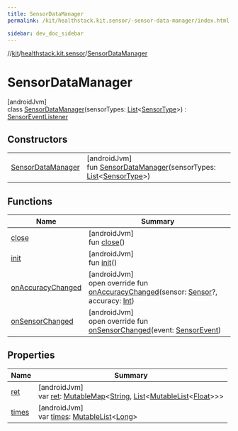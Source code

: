 ```yaml
---
title: SensorDataManager
permalink: /kit/healthstack.kit.sensor/-sensor-data-manager/index.html

sidebar: dev_doc_sidebar
---
```

//[kit](../../../index.html)/[healthstack.kit.sensor](../index.html)/[SensorDataManager](index.html)



# SensorDataManager



[androidJvm]\
class [SensorDataManager](index.html)(sensorTypes: [List](https://kotlinlang.org/api/latest/jvm/stdlib/kotlin.collections/-list/index.html)&lt;[SensorType](../-sensor-type/index.html)&gt;) : [SensorEventListener](https://developer.android.com/reference/kotlin/android/hardware/SensorEventListener.html)



## Constructors


| | |
|---|---|
| [SensorDataManager](-sensor-data-manager.html) | [androidJvm]<br>fun [SensorDataManager](-sensor-data-manager.html)(sensorTypes: [List](https://kotlinlang.org/api/latest/jvm/stdlib/kotlin.collections/-list/index.html)&lt;[SensorType](../-sensor-type/index.html)&gt;) |


## Functions


| Name | Summary |
|---|---|
| [close](close.html) | [androidJvm]<br>fun [close](close.html)() |
| [init](init.html) | [androidJvm]<br>fun [init](init.html)() |
| [onAccuracyChanged](on-accuracy-changed.html) | [androidJvm]<br>open override fun [onAccuracyChanged](on-accuracy-changed.html)(sensor: [Sensor](https://developer.android.com/reference/kotlin/android/hardware/Sensor.html)?, accuracy: [Int](https://kotlinlang.org/api/latest/jvm/stdlib/kotlin/-int/index.html)) |
| [onSensorChanged](on-sensor-changed.html) | [androidJvm]<br>open override fun [onSensorChanged](on-sensor-changed.html)(event: [SensorEvent](https://developer.android.com/reference/kotlin/android/hardware/SensorEvent.html)) |


## Properties


| Name | Summary |
|---|---|
| [ret](ret.html) | [androidJvm]<br>var [ret](ret.html): [MutableMap](https://kotlinlang.org/api/latest/jvm/stdlib/kotlin.collections/-mutable-map/index.html)&lt;[String](https://kotlinlang.org/api/latest/jvm/stdlib/kotlin/-string/index.html), [List](https://kotlinlang.org/api/latest/jvm/stdlib/kotlin.collections/-list/index.html)&lt;[MutableList](https://kotlinlang.org/api/latest/jvm/stdlib/kotlin.collections/-mutable-list/index.html)&lt;[Float](https://kotlinlang.org/api/latest/jvm/stdlib/kotlin/-float/index.html)&gt;&gt;&gt; |
| [times](times.html) | [androidJvm]<br>var [times](times.html): [MutableList](https://kotlinlang.org/api/latest/jvm/stdlib/kotlin.collections/-mutable-list/index.html)&lt;[Long](https://kotlinlang.org/api/latest/jvm/stdlib/kotlin/-long/index.html)&gt; |

